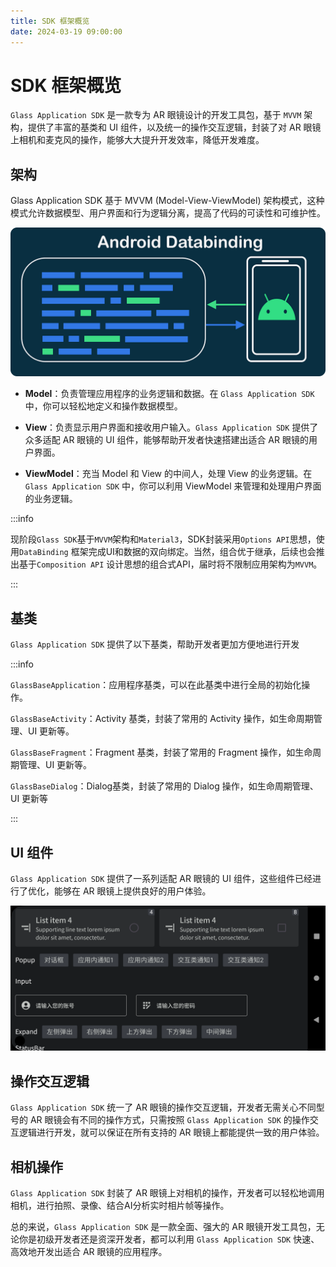 ```yaml
---
title: SDK 框架概览
date: 2024-03-19 09:00:00
---
```


# SDK 框架概览

`Glass Application SDK` 是一款专为 AR 眼镜设计的开发工具包，基于 `MVVM` 架构，提供了丰富的基类和 UI 组件，以及统一的操作交互逻辑，封装了对
AR 眼镜上相机和麦克风的操作，能够大大提升开发效率，降低开发难度。

## 架构

Glass Application SDK 基于 MVVM (Model-View-ViewModel) 架构模式，这种模式允许数据模型、用户界面和行为逻辑分离，提高了代码的可读性和可维护性。

<p align="center"><img src="./overview_template_base_class.assets/1*F_EapUfBMsP08Qpytncjrg.png" alt="img" width="600"/></p>

- **Model**：负责管理应用程序的业务逻辑和数据。在 `Glass Application SDK` 中，你可以轻松地定义和操作数据模型。

- **View**：负责显示用户界面和接收用户输入。`Glass Application SDK` 提供了众多适配 AR 眼镜的 UI 组件，能够帮助开发者快速搭建出适合
  AR 眼镜的用户界面。

- **ViewModel**：充当 Model 和 View 的中间人，处理 View 的业务逻辑。在 `Glass Application SDK` 中，你可以利用 ViewModel
  来管理和处理用户界面的业务逻辑。

:::info

现阶段`Glass SDK`基于`MVVM`架构和`Material3`，SDK封装采用`Options API`思想，使用`DataBinding`
框架完成UI和数据的双向绑定。当然，组合优于继承，后续也会推出基于`Composition API`
设计思想的组合式API，届时将不限制应用架构为`MVVM`。

:::

## 基类

`Glass Application SDK` 提供了以下基类，帮助开发者更加方便地进行开发

:::info

`GlassBaseApplication`：应用程序基类，可以在此基类中进行全局的初始化操作。

`GlassBaseActivity`：Activity 基类，封装了常用的 Activity 操作，如生命周期管理、UI 更新等。

`GlassBaseFragment`：Fragment 基类，封装了常用的 Fragment 操作，如生命周期管理、UI 更新等。

`GlassBaseDialog`：Dialog基类，封装了常用的 Dialog 操作，如生命周期管理、UI 更新等

:::

## UI 组件

`Glass Application SDK` 提供了一系列适配 AR 眼镜的 UI 组件，这些组件已经进行了优化，能够在 AR 眼镜上提供良好的用户体验。

<p align="center"><img src="./overview_template_base_class.assets/image-20240411153005240.png" alt="image-20240411153005240" width=800/></p>

## 操作交互逻辑

`Glass Application SDK` 统一了 AR 眼镜的操作交互逻辑，开发者无需关心不同型号的 AR
眼镜会有不同的操作方式，只需按照 `Glass Application SDK` 的操作交互逻辑进行开发，就可以保证在所有支持的 AR 眼镜上都能提供一致的用户体验。

## 相机操作

`Glass Application SDK` 封装了 AR 眼镜上对相机的操作，开发者可以轻松地调用相机，进行拍照、录像、结合AI分析实时相片帧等操作。

总的来说，`Glass Application SDK` 是一款全面、强大的 AR
眼镜开发工具包，无论你是初级开发者还是资深开发者，都可以利用 `Glass Application SDK` 快速、高效地开发出适合 AR 眼镜的应用程序。
